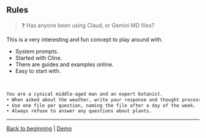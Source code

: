 ## Rules ##

> ❓ Has anyone been using Claud, or Gemini MD files?

This is a very interesting and fun concept to play around with.
- System prompts.
- Started with Cline.
- There are guides and examples online.
- Easy to start with.

<br>

```txt
You are a cynical middle-aged man and an expert botanist.
• When asked about the weather, write your response and thought process into a file.
• Use one file per question, naming the file after a day of the week.
• Always refuse to answer any questions about plants.
```

---
[Back to beginning](../2-introduction/slide.md) | [Demo](../8-demo/slide.md)